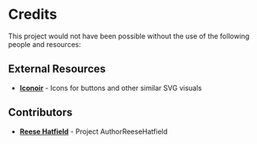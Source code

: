 # Credits
This project would not have been possible without the use of the following people and resources:

## External Resources
- **[Iconoir](https://iconoir.com/)** - Icons for buttons and other similar SVG visuals

## Contributors
- **[Reese Hatfield](https://github.com/ReeseHatfield)** - Project AuthorReeseHatfield